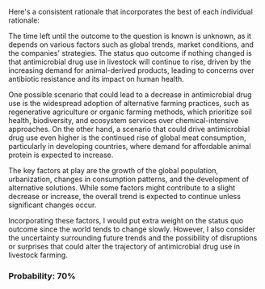 Here's a consistent rationale that incorporates the best of each individual rationale:

The time left until the outcome to the question is known is unknown, as it depends on various factors such as global trends, market conditions, and the companies' strategies. The status quo outcome if nothing changed is that antimicrobial drug use in livestock will continue to rise, driven by the increasing demand for animal-derived products, leading to concerns over antibiotic resistance and its impact on human health.

One possible scenario that could lead to a decrease in antimicrobial drug use is the widespread adoption of alternative farming practices, such as regenerative agriculture or organic farming methods, which prioritize soil health, biodiversity, and ecosystem services over chemical-intensive approaches. On the other hand, a scenario that could drive antimicrobial drug use even higher is the continued rise of global meat consumption, particularly in developing countries, where demand for affordable animal protein is expected to increase.

The key factors at play are the growth of the global population, urbanization, changes in consumption patterns, and the development of alternative solutions. While some factors might contribute to a slight decrease or increase, the overall trend is expected to continue unless significant changes occur.

Incorporating these factors, I would put extra weight on the status quo outcome since the world tends to change slowly. However, I also consider the uncertainty surrounding future trends and the possibility of disruptions or surprises that could alter the trajectory of antimicrobial drug use in livestock farming.

### Probability: 70%
